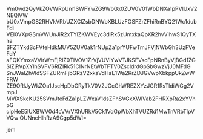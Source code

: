 Vm0wd2QyVkZOVWRpUm1SWFYwZG9WbGx0ZUV0V01WbDNXa1pPVlUxV2NEQlVW
bU0xVmpGS2RHVkVRbUZXClZsbDNWbXBLUzFOSFZrZFhiRnBYQ21Wc1dubFdi
VEI0VXpGSmVWUnJiR2xTYlZKWVEyc3dlRk5zUmxkaQpXR2hvVlhwS1QyTXha
SFZTYkdScFVteHdkMUV5ZUV0ak1rNUpZa1prYUFwTmJFVjNWbGh3UzFVeFdY
aFQKYmxaVVlrWmFjRlZ0TlVOV1ZrVjVUVlYwVTJKSFVscFpNRnByVjBGd1ZG
SlZjRVpXYlhSVFV6RlZlRk51ClNrNEtWbTFTV0ZscldrdGpSbGwzVjJ0MFdG
SnJWalZhVldSSFZURmFjbGRzV2xkaVdHaE1Wa2RrZDJGVwpXbkppUkZwWFRW
ZE9ORlJyWkZOa1JscHpDbGRyTkV0V2JGcGhWREZXYzJGR1RsTldiWGg2VmpJ
MVlXSkcKU25SVmJteFdZa1pLZWxaV1dsZFhSVGxXWlVab2FHRXpRa2xYVnpG
clpHeE5lUXBWV0d4cVVrVXhURkV5Ck1VdGpWbXhTVUZRd1MwTnVRbTlpVVQw
OUNncHlhRzA9Cgp5dWI=

jem